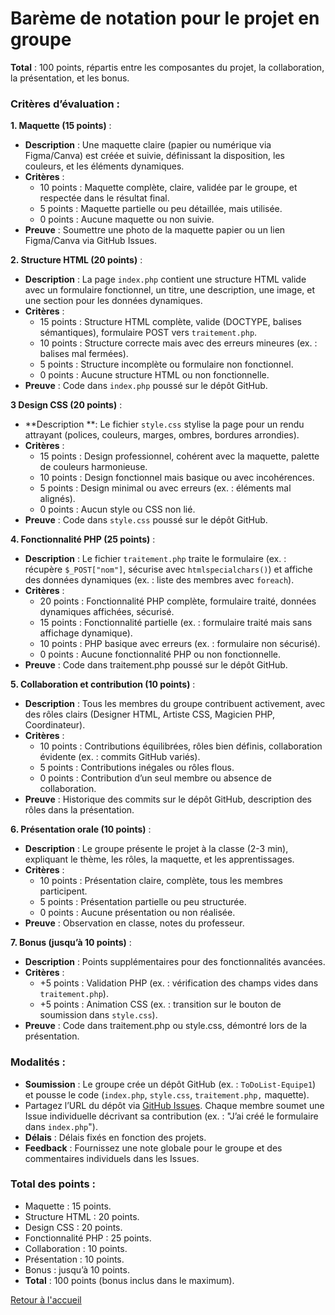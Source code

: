 # Barème de notation pour le projet en groupe

**Total** : 100 points, répartis entre les composantes du projet, la collaboration, la présentation, et les bonus.

### Critères d’évaluation :

**1. Maquette (15 points)** :

- **Description** : Une maquette claire (papier ou numérique via Figma/Canva) est créée et suivie, définissant la disposition, les couleurs, et les éléments dynamiques.
- **Critères** :
    - 10 points : Maquette complète, claire, validée par le groupe, et respectée dans le résultat final.
    - 5 points : Maquette partielle ou peu détaillée, mais utilisée.
    - 0 points : Aucune maquette ou non suivie.
- **Preuve** : Soumettre une photo de la maquette papier ou un lien Figma/Canva via GitHub Issues.

**2. Structure HTML (20 points)** :

- **Description** : La page `index.php` contient une structure HTML valide avec un formulaire fonctionnel, un titre, une description, une image, et une section pour les données dynamiques.
- **Critères** :
    - 15 points : Structure HTML complète, valide (DOCTYPE, balises sémantiques), formulaire POST vers `traitement.php`.
    - 10 points : Structure correcte mais avec des erreurs mineures (ex. : balises mal fermées).
    - 5 points : Structure incomplète ou formulaire non fonctionnel.
    - 0 points : Aucune structure HTML ou non fonctionnelle.
- **Preuve** : Code dans `index.php` poussé sur le dépôt GitHub.

**3 Design CSS (20 points)** :

- **Description **: Le fichier `style.css` stylise la page pour un rendu attrayant (polices, couleurs, marges, ombres, bordures arrondies).
- **Critères** :
    - 15 points : Design professionnel, cohérent avec la maquette, palette de couleurs harmonieuse.
    - 10 points : Design fonctionnel mais basique ou avec incohérences.
    - 5 points : Design minimal ou avec erreurs (ex. : éléments mal alignés).
    - 0 points : Aucun style ou CSS non lié.
- **Preuve** : Code dans `style.css` poussé sur le dépôt GitHub.

**4. Fonctionnalité PHP (25 points)** :

- **Description** : Le fichier `traitement.php` traite le formulaire (ex. : récupère `$_POST["nom"]`, sécurise avec `htmlspecialchars()`) et affiche des données dynamiques (ex. : liste des membres avec `foreach`).
- **Critères** :
    - 20 points : Fonctionnalité PHP complète, formulaire traité, données dynamiques affichées, sécurisé.
    - 15 points : Fonctionnalité partielle (ex. : formulaire traité mais sans affichage dynamique).
    - 10 points : PHP basique avec erreurs (ex. : formulaire non sécurisé).
    - 0 points : Aucune fonctionnalité PHP ou non fonctionnelle.
- **Preuve** : Code dans traitement.php poussé sur le dépôt GitHub.

**5. Collaboration et contribution (10 points)** :

- **Description** : Tous les membres du groupe contribuent activement, avec des rôles clairs (Designer HTML, Artiste CSS, Magicien PHP, Coordinateur).
- **Critères** :
    - 10 points : Contributions équilibrées, rôles bien définis, collaboration évidente (ex. : commits GitHub variés).
    - 5 points : Contributions inégales ou rôles flous.
    - 0 points : Contribution d’un seul membre ou absence de collaboration.
- **Preuve** : Historique des commits sur le dépôt GitHub, description des rôles dans la présentation.

**6. Présentation orale (10 points)** :

- **Description** : Le groupe présente le projet à la classe (2-3 min), expliquant le thème, les rôles, la maquette, et les apprentissages.
- **Critères** :
    - 10 points : Présentation claire, complète, tous les membres participent.
    - 5 points : Présentation partielle ou peu structurée.
    - 0 points : Aucune présentation ou non réalisée.
- **Preuve** : Observation en classe, notes du professeur.

**7. Bonus (jusqu’à 10 points)** :

- **Description** : Points supplémentaires pour des fonctionnalités avancées.
- **Critères** :
    - +5 points : Validation PHP (ex. : vérification des champs vides dans `traitement.php`).
    - +5 points : Animation CSS (ex. : transition sur le bouton de soumission dans `style.css`).
- **Preuve** : Code dans traitement.php ou style.css, démontré lors de la présentation.

### Modalités :

- **Soumission** : Le groupe crée un dépôt GitHub (ex. : `ToDoList-Equipe1`) et pousse le code (`index.php`, `style.css`, `traitement.php,` maquette). 
- Partagez l’URL du dépôt via [GitHub Issues](https://github.com/lakrim92/Cours_WebDevelopment/issues/1). Chaque membre soumet une Issue individuelle décrivant sa contribution (ex. : "J’ai créé le formulaire dans `index.php`").
- **Délais** : Délais fixés en fonction des projets.
- **Feedback** : Fournissez une note globale pour le groupe et des commentaires individuels dans les Issues.

### Total des points :

- Maquette : 15 points.
- Structure HTML : 20 points.
- Design CSS : 20 points.
- Fonctionnalité PHP : 25 points.
- Collaboration : 10 points.
- Présentation : 10 points.
- Bonus : jusqu’à 10 points.
- **Total** : 100 points (bonus inclus dans le maximum).

[Retour à l'accueil](../index.md)
